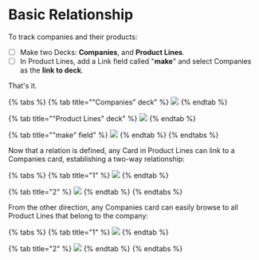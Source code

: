 # Basic Relationship

To track companies and their products:

* [ ] Make two Decks: **Companies**, and **Product Lines**.
* [ ] In Product Lines, add a Link field called "**make**" and select Companies as the **link to deck**.

That's it.

{% tabs %}
{% tab title="\"Companies\" deck" %}
![](../../.gitbook/assets/simulator-screen-shot-iphone-11-pro-2019-11-12-at-21.12.50.png)
{% endtab %}

{% tab title="\"Product Lines\" deck" %}
![](../../.gitbook/assets/simulator-screen-shot-iphone-11-pro-2019-11-12-at-21.15.09.png)
{% endtab %}

{% tab title="\"make\" field" %}
![](../../.gitbook/assets/simulator-screen-shot-iphone-11-pro-2019-11-12-at-21.14.13.png)
{% endtab %}
{% endtabs %}

Now that a relation is defined, any Card in Product Lines can link to a Companies card, establishing a two-way relationship:

{% tabs %}
{% tab title="1" %}
![](../../.gitbook/assets/simulator-screen-shot-iphone-11-pro-2019-11-12-at-21.35.38.png)
{% endtab %}

{% tab title="2" %}
![](../../.gitbook/assets/simulator-screen-shot-iphone-11-pro-2019-11-12-at-21.17.50.png)
{% endtab %}
{% endtabs %}

From the other direction, any Companies card can easily browse to all Product Lines that belong to the company:

{% tabs %}
{% tab title="1" %}
![](../../.gitbook/assets/simulator-screen-shot-iphone-11-pro-2019-11-12-at-21.20.39.png)
{% endtab %}

{% tab title="2" %}
![](../../.gitbook/assets/simulator-screen-shot-iphone-11-pro-2019-11-12-at-21.26.00%20%281%29.png)
{% endtab %}
{% endtabs %}

